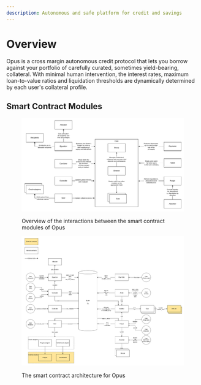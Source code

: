 ```yaml
---
description: Autonomous and safe platform for credit and savings
---
```


# Overview

Opus is a cross margin autonomous credit protocol that lets you borrow against your portfolio of carefully curated, sometimes yield-bearing, collateral. With minimal human intervention, the interest rates, maximum loan-to-value ratios and liquidation thresholds are dynamically determined by each user's collateral profile.

## Smart Contract Modules

<figure><img src="../.gitbook/assets/Opus Architecture-Interactions.png" alt=""><figcaption><p>Overview of the interactions between the smart contract modules of Opus</p></figcaption></figure>

<figure><img src="../.gitbook/assets/Opus Architecture-Smart Contracts (1).png" alt=""><figcaption><p>The smart contract architecture for Opus</p></figcaption></figure>
